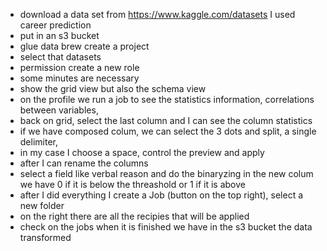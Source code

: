 * download a data set from https://www.kaggle.com/datasets I used career prediction
* put in an s3 bucket
* glue data brew create a project
* select that datasets
* permission create a new role
* some minutes are necessary
* show the grid view but also the schema view
* on the profile we run a job to see the statistics information, correlations between variables, 
* back on grid, select the last column and I can see the column statistics
* if we have composed colum, we can select the 3 dots and split, a single delimiter,
* in my case I choose a space, control the preview and apply
* after I can rename the columns
* select a field like verbal reason and do the binaryzing in the new colum we have 0 if it is below the threashold or 1 if it is above
* after I did everything I create a Job (button on the top right), select a new folder
* on the right there are all the recipies that will be applied
* check on the jobs when it is finished we have in the s3 bucket the data transformed
